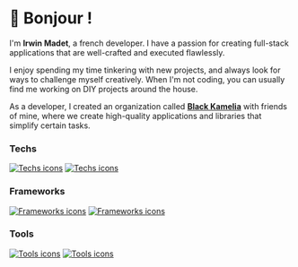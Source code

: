 # 🥖 Bonjour !

I'm **Irwin Madet**, a french developer. I have a passion for creating full-stack applications that are well-crafted and executed flawlessly.

I enjoy spending my time tinkering with new projects, and always look for ways to challenge myself creatively. When I'm not coding, you can usually find me working on DIY projects around the house.

As a developer, I created an organization called **[Black Kamelia](https://git.black-kamelia.com)** with friends of mine, where we create high-quality applications and libraries that simplify certain tasks.

### Techs

[![Techs icons](https://skillicons.dev/icons?i=kotlin,java,ts,js,css,sass,html,c,python,php,mysql,postgres,redis,kafka,bash,regex,latex&theme=dark#gh-dark-mode-only)](#gh-dark-mode-only)
[![Techs icons](https://skillicons.dev/icons?i=kotlin,java,ts,js,css,sass,html,c,python,php,mysql,postgres,redis,kafka,bash,regex,latex&theme=light#gh-light-mode-only)](#gh-light-mode-only)

### Frameworks

[![Frameworks icons](https://skillicons.dev/icons?i=ktor,spring,hibernate,nuxt,vue,react,mui,tailwind,vite,webpack,laravel&theme=dark#gh-dark-mode-only)](#gh-dark-mode-only)
[![Frameworks icons](https://skillicons.dev/icons?i=ktor,spring,hibernate,nuxt,vue,react,mui,tailwind,vite,webpack,laravel&theme=light#gh-light-mode-only)](#gh-light-mode-only)

### Tools

[![Tools icons](https://skillicons.dev/icons?i=idea,vscode,androidstudio,gradle,maven,cmake,docker,jenkins,postman&theme=dark#gh-dark-mode-only)](#gh-dark-mode-only)
[![Tools icons](https://skillicons.dev/icons?i=idea,vscode,androidstudio,gradle,maven,cmake,docker,jenkins,postman&theme=light#gh-light-mode-only)](#gh-light-mode-only)
